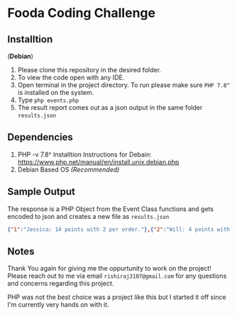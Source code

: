 # Fooda Coding Challenge 


## Installtion 
(**Debian**)
1. Please clone this repository in the desired folder. 
2. To view the code open with any IDE.  
3. Open terminal in the project directory. To run please make sure `PHP 7.8^` is installed on the system.
4. Type `php events.php`
5. The result report comes out as a json output in the same folder `results.json`

## Dependencies 
1. PHP -v 7.8^ 
    Installtion Instructions for Debain: https://www.php.net/manual/en/install.unix.debian.php
2.  Debian Based OS *(Recommended)*

## Sample Output
The response is a PHP Object from the Event Class functions and gets encoded to json and creates a new file as `results.json`
```json
{"1":"Jessica: 14 points with 2 per order."},{"2":"Will: 4 points with 3 per order."}
```

## Notes
Thank You again for giving me the oppurtunity to work on the project! Please reach out to me via email `rishiraj3107@gmail.com` for any questions and concerns regarding this project.

PHP was not the best choice was a project like this but I started it off since I'm currently very hands on with it.
